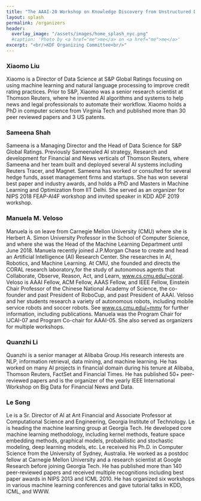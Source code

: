 ```yaml
---
title: "The AAAI-20 Workshop on Knowledge Discovery from Unstructured Data in Financial Services"
layout: splash
permalink: /organizers
header:
  overlay_image: "/assets/images/home_splash_nyc.png"
  #caption: 'Photo by <a href="me">me</a> on <a href="me">me</a>'
excerpt: "<br/>KDF Organizing Committee<br/>"
---
```

<h3>Xiaomo Liu</h3>
Xiaomo is a Director of Data Science at S&P Global Ratings focusing on using machine learning and natural language processing to improve credit rating practices. Prior to S&P, Xiaomo was a senior research scientist at Thomson Reuters, where he invented AI algorithms and systems to help news and legal professionals to automate their workflow. Xiaomo holds a PhD in computer science from Virginia Tech and published more than 30 peer reviewed papers and 3 US patents.

<h3>Sameena Shah</h3>

Sameena is a Managing Director and the Head of Data Science for S&P Global Ratings. Previously Sameenaled AI strategy, Research and development for Financial and News verticals of Thomson Reuters, where Sameena and her team built and deployed several AI systems including Reuters Tracer, and Magnet. Sameena has worked or consulted for several hedge funds, asset management firms and startups. She has won several best paper and industry awards, and holds a PhD and Masters in Machine Learning and Optimization from IIT Delhi. She served as an organizer for NIPS 2018 FEAP-AI4F workshop and invited speaker in KDD ADF 2019 workshop.

<h3>Manuela M. Veloso</h3>

Manuela is on leave from Carnegie Mellon University (CMU) where she is Herbert A. Simon University Professor in the School of Computer Science, and where she was the Head of the Machine Learning Department until June 2018. Manuela recently joined J.P.Morgan Chase to create and head an Artificial Intelligence (AI) Research Center. She researches in AI, Robotics, and Machine Learning. At CMU, she founded and directs the CORAL research laboratory,for the study of autonomous agents that Collaborate, Observe, Reason, Act, and Learn, www.cs.cmu.edu/~coral. Veloso is AAAI Fellow, ACM Fellow, AAAS Fellow, and IEEE Fellow, Einstein Chair Professor of the Chinese National Academy of Science, the co-founder and past President of RoboCup, and past President of AAAI. Veloso and her students research a variety of autonomous robots, including mobile service robots and soccer robots.  See www.cs.cmu.edu/~mmv for further information, including publications. Manuela was the Program Chair for IJCAI-07 and Program Co-chair for AAAI-05. She also served as organizers for multiple workshops.

<h3>Quanzhi Li</h3>

Quanzhi is a senior manager at Alibaba Group.His research interests are NLP, information retrieval, data mining, and machine learning. He has worked on many AI projects in financial domain during his tenure at Alibaba, Thomson Reuters, FactSet and Financial Times. He has published 50+ peer-reviewed papers and is the organizer of the yearly IEEE International Workshop on Big Data for Financial News and Data.

<h3>Le Song</h3>

Le is a Sr. Director of AI at Ant Financial and Associate Professor at Computational Science and Engineering, Georgia Institute of Technology. Le is heading the machine learning group at Georgia Tech.  He developed core machine learning methodology, including kernel methods, feature space embedding methods, graphical models, probabilistic and stochastic modeling, deep learning models, etc. Le received his Ph.D. in Computer Science from the University of Sydney, Australia. He worked as a postdoc fellow at Carnegie Mellon University and a research scientist at Google Research before joining Georgia Tech. He has published more than 140 peer-reviewed papers and received multiple recognitions including best paper awards in NIPS 2013 and ICML 2010. He has organized six workshops in various machine learning conferences and gave tutorial talks in KDD, ICML, and WWW. 



